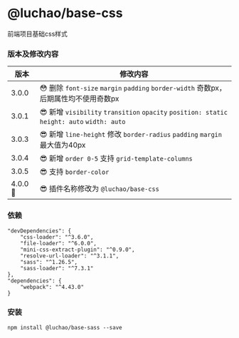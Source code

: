 # @luchao/base-css
前端项目基础css样式

### 版本及修改内容
版本  | 修改内容|
--------- | --------|
3.0.0  | :flushed: 删除 `font-size` `margin` `padding` `border-width` 奇数px，后期属性均不使用奇数px |
3.0.1  | :sunglasses: 新增 `visibility` `transition` `opacity` `position: static` `height: auto` `width: auto` |
3.0.3 | :sunglasses: 新增 `line-height` 修改 `border-radius` `padding` `margin` 最大值为40px |
3.0.4 | :sunglasses: 新增 `order 0-5` 支持 `grid-template-columns` |
3.0.5 | :sunglasses: 支持 `border-color` |
4.0.0 :cherry_blossom: | :sunglasses: 插件名称修改为 `@luchao/base-css` |
### 依赖

```
"devDependencies": {
    "css-loader": "^3.6.0",
    "file-loader": "^6.0.0",
    "mini-css-extract-plugin": "^0.9.0",
    "resolve-url-loader": "^3.1.1",
    "sass": "^1.26.5",
    "sass-loader": "^7.3.1"
},
"dependencies": {
    "webpack": "^4.43.0"
}
```


### 安装
    npm install @luchao/base-sass --save